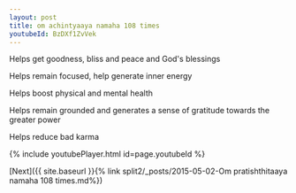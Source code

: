 ```yaml
---
layout: post
title: om achintyaaya namaha 108 times
youtubeId: BzDXf1ZvVek
---
```

 
 
Helps get goodness, bliss and peace and God's blessings
 
Helps remain focused, help generate inner energy 
 
Helps boost physical and mental health 
 
Helps remain grounded and generates a sense of gratitude towards the greater power 
 
Helps reduce bad karma
 
 
 
 


{% include youtubePlayer.html id=page.youtubeId %}
 
[Next]({{ site.baseurl }}{% link  split2/_posts/2015-05-02-Om pratishthitaaya namaha 108 times.md%})
 

